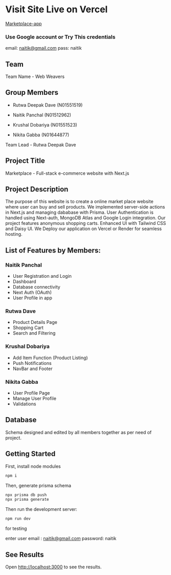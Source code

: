# Visit Site Live on Vercel
[Marketplace-app](https://marketplace-app-dusky.vercel.app/)

### Use Google account or Try This credentials
email: naitik@gmail.com
pass: naitik

## Team
Team Name - Web Weavers

## Group Members

- Rutwa Deepak Dave (N01551519)

- Naitik Panchal (N01512962)

- Krushal Dobariya (N01551523) 

- Nikita Gabba (N01644877)

Team Lead - Rutwa Deepak Dave


## Project Title 

Marketplace - Full-stack e-commerce website with Next.js


## Project Description

The purpose of this website is to create a online market place website where user can buy and sell products. We implemented server-side actions in Next.js and managing dababase with Prisma. User Authentication is handled using Next-auth, MongoDB Atlas and Google Login integration. Our project features anonymous shopping carts. Enhanced UI with Tailwind CSS and Daisy UI. We Deploy our application on Vercel or Render for seamless hosting. 


##  List of Features by Members:

### Naitik Panchal 
- User Registration and Login
- Dashboard
- Database connectivity
- Next Auth (OAuth)
- User Profile in app

### Rutwa Dave
- Product Details Page
- Shopping Cart
- Search and Filtering

### Krushal Dobariya
- Add Item Function (Product Listing)
- Push Notifications
- NavBar and Footer

### Nikita Gabba
- User Profile Page
- Manage User Profile
- Validations


## Database

Schema designed and edited by all members together as per need of project.

## Getting Started

First, install node modules
```bash
npm i
```

Then, generate prisma schema
```bash
npx prisma db push
npx prisma generate
```

Then run the development server:

```bash
npm run dev
```

for testing 

enter user email : naitik@gmail.com
password: naitik

## See Results

Open [http://localhost:3000](http://localhost:3000) to see the results.
